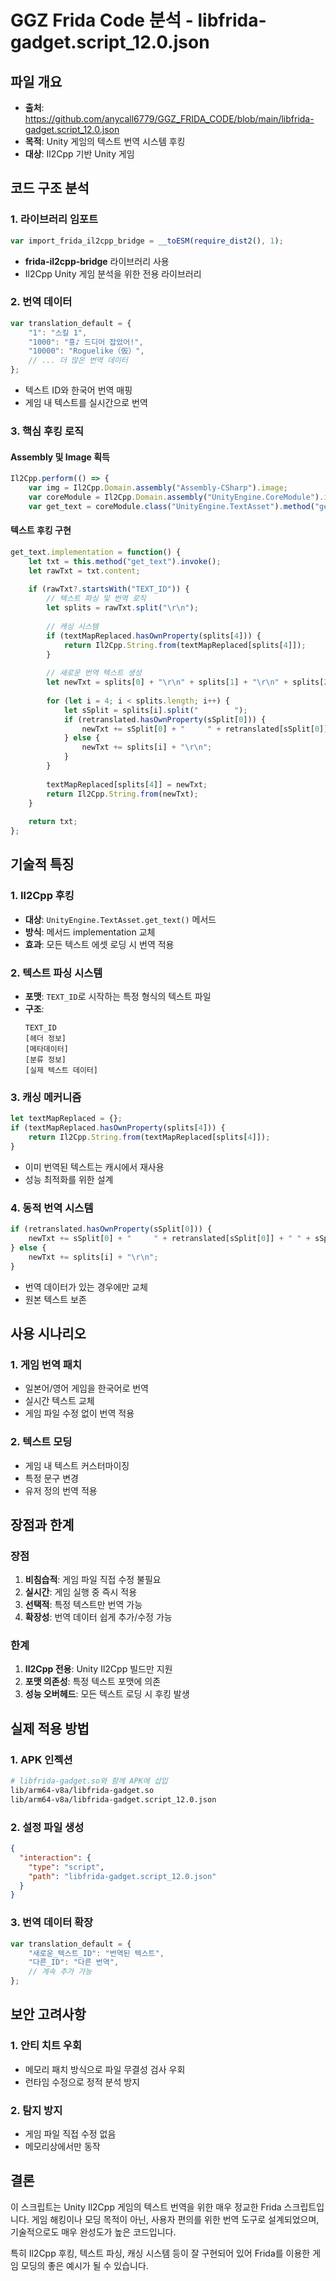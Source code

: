 # GGZ Frida Code 분석 - libfrida-gadget.script_12.0.json

## 파일 개요
- **출처**: https://github.com/anycall6779/GGZ_FRIDA_CODE/blob/main/libfrida-gadget.script_12.0.json
- **목적**: Unity 게임의 텍스트 번역 시스템 후킹
- **대상**: Il2Cpp 기반 Unity 게임

## 코드 구조 분석

### 1. 라이브러리 임포트
```javascript
var import_frida_il2cpp_bridge = __toESM(require_dist2(), 1);
```
- **frida-il2cpp-bridge** 라이브러리 사용
- Il2Cpp Unity 게임 분석을 위한 전용 라이브러리

### 2. 번역 데이터
```javascript
var translation_default = {
    "1": "스킬 1",
    "1000": "흥♪ 드디어 잡았어!",
    "10000": "Roguelike（仮）",
    // ... 더 많은 번역 데이터
};
```
- 텍스트 ID와 한국어 번역 매핑
- 게임 내 텍스트를 실시간으로 번역

### 3. 핵심 후킹 로직

#### Assembly 및 Image 획득
```javascript
Il2Cpp.perform(() => {
    var img = Il2Cpp.Domain.assembly("Assembly-CSharp").image;
    var coreModule = Il2Cpp.Domain.assembly("UnityEngine.CoreModule").image;
    var get_text = coreModule.class("UnityEngine.TextAsset").method("get_text");
```

#### 텍스트 후킹 구현
```javascript
get_text.implementation = function() {
    let txt = this.method("get_text").invoke();
    let rawTxt = txt.content;
    
    if (rawTxt?.startsWith("TEXT_ID")) {
        // 텍스트 파싱 및 번역 로직
        let splits = rawTxt.split("\r\n");
        
        // 캐싱 시스템
        if (textMapReplaced.hasOwnProperty(splits[4])) {
            return Il2Cpp.String.from(textMapReplaced[splits[4]]);
        }
        
        // 새로운 번역 텍스트 생성
        let newTxt = splits[0] + "\r\n" + splits[1] + "\r\n" + splits[2] + "\r\n" + splits[3] + "\r\n";
        
        for (let i = 4; i < splits.length; i++) {
            let sSplit = splits[i].split("        ");
            if (retranslated.hasOwnProperty(sSplit[0])) {
                newTxt += sSplit[0] + "     " + retranslated[sSplit[0]] + " " + sSplit[2] + "\r\n";
            } else {
                newTxt += splits[i] + "\r\n";
            }
        }
        
        textMapReplaced[splits[4]] = newTxt;
        return Il2Cpp.String.from(newTxt);
    }
    
    return txt;
};
```

## 기술적 특징

### 1. Il2Cpp 후킹
- **대상**: `UnityEngine.TextAsset.get_text()` 메서드
- **방식**: 메서드 implementation 교체
- **효과**: 모든 텍스트 에셋 로딩 시 번역 적용

### 2. 텍스트 파싱 시스템
- **포맷**: `TEXT_ID`로 시작하는 특정 형식의 텍스트 파일
- **구조**: 
  ```
  TEXT_ID
  [헤더 정보]
  [메타데이터]
  [분류 정보]
  [실제 텍스트 데이터]
  ```

### 3. 캐싱 메커니즘
```javascript
let textMapReplaced = {};
if (textMapReplaced.hasOwnProperty(splits[4])) {
    return Il2Cpp.String.from(textMapReplaced[splits[4]]);
}
```
- 이미 번역된 텍스트는 캐시에서 재사용
- 성능 최적화를 위한 설계

### 4. 동적 번역 시스템
```javascript
if (retranslated.hasOwnProperty(sSplit[0])) {
    newTxt += sSplit[0] + "     " + retranslated[sSplit[0]] + " " + sSplit[2] + "\r\n";
} else {
    newTxt += splits[i] + "\r\n";
}
```
- 번역 데이터가 있는 경우에만 교체
- 원본 텍스트 보존

## 사용 시나리오

### 1. 게임 번역 패치
- 일본어/영어 게임을 한국어로 번역
- 실시간 텍스트 교체
- 게임 파일 수정 없이 번역 적용

### 2. 텍스트 모딩
- 게임 내 텍스트 커스터마이징
- 특정 문구 변경
- 유저 정의 번역 적용

## 장점과 한계

### 장점
1. **비침습적**: 게임 파일 직접 수정 불필요
2. **실시간**: 게임 실행 중 즉시 적용
3. **선택적**: 특정 텍스트만 번역 가능
4. **확장성**: 번역 데이터 쉽게 추가/수정 가능

### 한계
1. **Il2Cpp 전용**: Unity Il2Cpp 빌드만 지원
2. **포맷 의존성**: 특정 텍스트 포맷에 의존
3. **성능 오버헤드**: 모든 텍스트 로딩 시 후킹 발생

## 실제 적용 방법

### 1. APK 인젝션
```bash
# libfrida-gadget.so와 함께 APK에 삽입
lib/arm64-v8a/libfrida-gadget.so
lib/arm64-v8a/libfrida-gadget.script_12.0.json
```

### 2. 설정 파일 생성
```json
{
  "interaction": {
    "type": "script",
    "path": "libfrida-gadget.script_12.0.json"
  }
}
```

### 3. 번역 데이터 확장
```javascript
var translation_default = {
    "새로운_텍스트_ID": "번역된 텍스트",
    "다른_ID": "다른 번역",
    // 계속 추가 가능
};
```

## 보안 고려사항

### 1. 안티 치트 우회
- 메모리 패치 방식으로 파일 무결성 검사 우회
- 런타임 수정으로 정적 분석 방지

### 2. 탐지 방지
- 게임 파일 직접 수정 없음
- 메모리상에서만 동작

## 결론

이 스크립트는 Unity Il2Cpp 게임의 텍스트 번역을 위한 매우 정교한 Frida 스크립트입니다. 
게임 해킹이나 모딩 목적이 아닌, 사용자 편의를 위한 번역 도구로 설계되었으며, 
기술적으로도 매우 완성도가 높은 코드입니다.

특히 Il2Cpp 후킹, 텍스트 파싱, 캐싱 시스템 등이 잘 구현되어 있어 
Frida를 이용한 게임 모딩의 좋은 예시가 될 수 있습니다.